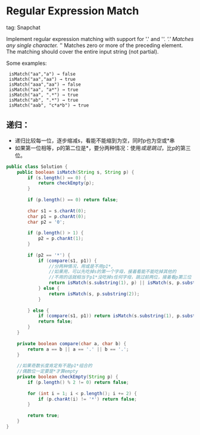 # Regular Expression Match

tag: Snapchat

Implement regular expression matching with support for '.' and '*'.
'.' Matches any single character. '*' Matches zero or more of the preceding element.
The matching should cover the entire input string (not partial).

Some examples:
```
 isMatch("aa","a") → false
 isMatch("aa","aa") → true
 isMatch("aaa","aa") → false
 isMatch("aa", "a*") → true
 isMatch("aa", ".*") → true
 isMatch("ab", ".*") → true
 isMatch("aab", "c*a*b") → true
```

## **递归：**
* 递归比较每一位，逐步缩减s，看能不能缩到为空，同时p也为空或*串
* 如果第一位相等，p的第二位是*，要分两种情况：使用*或是跳过*，比p的第三位。

```java
public class Solution {
    public boolean isMatch(String s, String p) {
        if (s.length() == 0) {
            return checkEmpty(p);
        }
        
        if (p.length() == 0) return false;
        
        char s1 = s.charAt(0);
        char p1 = p.charAt(0);
        char p2 = '0';
        
        if (p.length() > 1) {
            p2 = p.charAt(1);
        }
        
        if (p2 == '*') {
            if (compare(s1, p1)) {
                //分两种情况，用或是不用p1*,
                //如果用，可以先吃掉s的第一个字母，接着看能不能吃掉其他的
                //不用的话就相当于p1*没吃掉s任何字母，跳过前两位，接着看p第三位
                return isMatch(s.substring(1), p) || isMatch(s, p.substring(2));
            } else {
                return isMatch(s, p.substring(2));
            }
            
        } else {
            if (compare(s1, p1)) return isMatch(s.substring(1), p.substring(1));
            return false;
        }
    }
    
    private boolean compare(char a, char b) {
        return a == b || a == '.' || b == '.';
    }
    
    //如果奇数长度肯定有不是p1*组合的
    //偶数位一定要是*才算empty
    private boolean checkEmpty(String p) {
        if (p.length() % 2 != 0) return false;
        
        for (int i = 1; i < p.length(); i += 2) {
            if (p.charAt(i) != '*') return false;
        }
        
        return true;
    }
}
```
